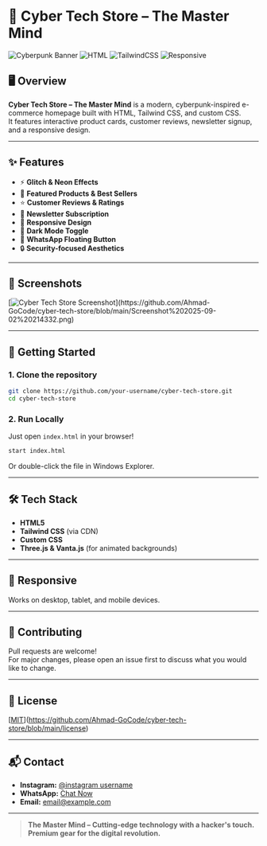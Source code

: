 # 🚀 Cyber Tech Store – The Master Mind

![Cyberpunk Banner](https://img.shields.io/badge/Cyberpunk-Theme-red?style=for-the-badge&logo=github)
![HTML](https://img.shields.io/badge/HTML5-E34F26?style=for-the-badge&logo=html5&logoColor=white)
![TailwindCSS](https://img.shields.io/badge/TailwindCSS-38B2AC?style=for-the-badge&logo=tailwindcss&logoColor=white)
![Responsive](https://img.shields.io/badge/Responsive-Yes-green?style=for-the-badge&logo=responsive&logoColor=white)

## 🖥️ Overview

**Cyber Tech Store – The Master Mind** is a modern, cyberpunk-inspired e-commerce homepage built with HTML, Tailwind CSS, and custom CSS.  
It features interactive product cards, customer reviews, newsletter signup, and a responsive design.

---
## ✨ Features

- ⚡ **Glitch & Neon Effects**  
- 🛒 **Featured Products & Best Sellers**  
- ⭐ **Customer Reviews & Ratings**  
- 📧 **Newsletter Subscription**  
- 📱 **Responsive Design**  
- 🌙 **Dark Mode Toggle**  
- 💬 **WhatsApp Floating Button**  
- 🔒 **Security-focused Aesthetics**

---
## 📸 Screenshots

[![Cyber Tech Store Screenshot]([https://user-images.githubusercontent.com/your-github-username/your-repo/screenshot.png](https://github.com/Ahmad-GoCode/cyber-tech-store/blob/main/Screenshot%202025-09-02%20214332.png))](https://github.com/Ahmad-GoCode/cyber-tech-store/blob/main/Screenshot%202025-09-02%20214332.png)

---
## 🚀 Getting Started

### 1. **Clone the repository**
```bash
git clone https://github.com/your-username/cyber-tech-store.git
cd cyber-tech-store
```

### 2. **Run Locally**
Just open `index.html` in your browser!

```bash
start index.html
```
Or double-click the file in Windows Explorer.

---
## 🛠️ Tech Stack

- **HTML5**
- **Tailwind CSS** (via CDN)
- **Custom CSS**
- **Three.js & Vanta.js** (for animated backgrounds)

---

## 📱 Responsive

Works on desktop, tablet, and mobile devices.

---

## 🤝 Contributing

Pull requests are welcome!  
For major changes, please open an issue first to discuss what you would like to change.

---
## 📄 License

[[MIT](LICENSE)](https://github.com/Ahmad-GoCode/cyber-tech-store/blob/main/license)

---

## 📬 Contact

- **Instagram:** [@instagram username](https://instagram.com/)
- **WhatsApp:** [Chat Now](https://wa.me/your-number)
- **Email:** email@example.com

---
> **The Master Mind – Cutting-edge technology with a hacker's touch. Premium gear for the digital revolution.**
